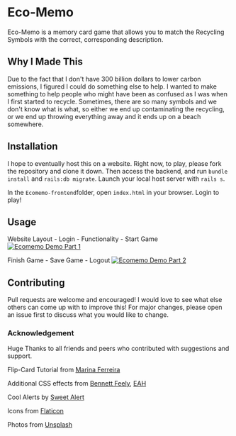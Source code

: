 # Eco-Memo

Eco-Memo is a memory card game that allows you to match the Recycling Symbols with the correct, corresponding description. 

## Why I Made This
Due to the fact that I don't have 300 billion dollars to lower carbon emissions, I figured I could do something else to help. I wanted to make something to help people who might have been as confused as I was when I first started to recycle. Sometimes, there are so many symbols and we don't know what is what, so either we end up contaminating the recycling, or we end up throwing everything away and it ends up on a beach somewhere. 

## Installation

I hope to eventually host this on a website. Right now, to play, please fork the repository and clone it down. Then access the backend, and run ```bundle install``` and ```rails:db migrate```. Launch your local host server with ```rails s```. 

In the ```Ecomemo-frontend```folder, open ```index.html``` in your browser. 
Login to play!

## Usage
Website Layout - Login - Functionality - Start Game
[![Ecomemo Demo Part 1](http://img.youtube.com/vi/2FS6dpiWeZw/0.jpg)](http://www.youtube.com/watch?v=2FS6dpiWeZw "Ecomemo Demo Part 1") 

Finish Game - Save Game - Logout
[![Ecomemo Demo Part 2](http://img.youtube.com/vi/Ee7n20BxfXo/0.jpg)](http://www.youtube.com/watch?v=Ee7n20BxfXo "Ecomemo Demo Part 2")



## Contributing
Pull requests are welcome and encouraged! I would love to see what else others can come up with to improve this! 
For major changes, please open an issue first to discuss what you would like to change.



### Acknowledgement
Huge Thanks to all friends and peers who contributed with suggestions and support.

Flip-Card Tutorial from [Marina Ferreira](https://www.freecodecamp.org/news/vanilla-javascript-tutorial-build-a-memory-game-in-30-minutes-e542c4447eae/)

Additional CSS effects from [Bennett Feely](https://codepen.io/bennettfeely/pen/CkHng), [EAH](https://codepen.io/harlleye/pen/jEJeb)

Cool  Alerts by [Sweet Alert](https://sweetalert2.github.io/#examples)

Icons from [Flaticon](https://www.flaticon.com/home)

Photos from [Unsplash](https://unsplash.com/)